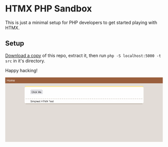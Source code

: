 # HTMX PHP Sandbox

This is just a minimal setup for PHP developers to get started playing with HTMX.

## Setup

[Download a copy](https://codeload.github.com/svandragt/htmx-php-sandbox/zip/refs/heads/main) of this repo, extract it, then run `php -S localhost:5000 -t src` in it's directory.

Happy hacking!


![a screenshot](.assets/screenshot.png)
